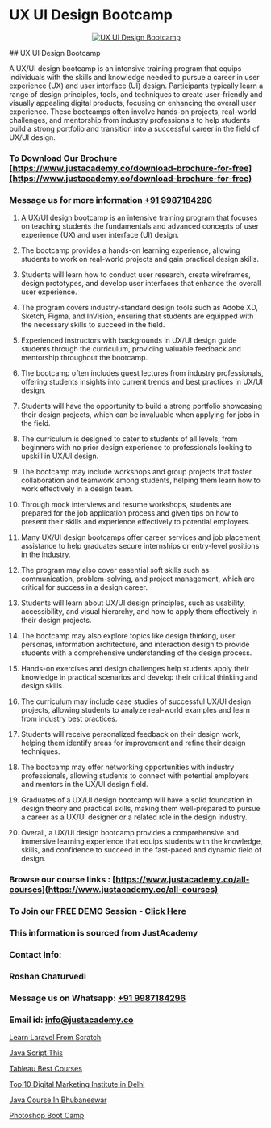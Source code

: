 # UX UI Design Bootcamp

<p align="center">
  <a href="https://justacademy.co/all-courses">
    <img src="https://i.ibb.co/P5KtSQ2/ui-ux.png" alt="UX UI Design Bootcamp">
  </a>
</p>
## UX UI Design Bootcamp

A UX/UI design bootcamp is an intensive training program that equips individuals with the skills and knowledge needed to pursue a career in user experience (UX) and user interface (UI) design. Participants typically learn a range of design principles, tools, and techniques to create user-friendly and visually appealing digital products, focusing on enhancing the overall user experience. These bootcamps often involve hands-on projects, real-world challenges, and mentorship from industry professionals to help students build a strong portfolio and transition into a successful career in the field of UX/UI design.
### To Download Our Brochure [https://www.justacademy.co/download-brochure-for-free](https://www.justacademy.co/download-brochure-for-free)
### Message us for more information [+91 9987184296](https://api.whatsapp.com/send?phone=919987184296)
1) A UX/UI design bootcamp is an intensive training program that focuses on teaching students the fundamentals and advanced concepts of user experience (UX) and user interface (UI) design.

2) The bootcamp provides a hands-on learning experience, allowing students to work on real-world projects and gain practical design skills.

3) Students will learn how to conduct user research, create wireframes, design prototypes, and develop user interfaces that enhance the overall user experience.

4) The program covers industry-standard design tools such as Adobe XD, Sketch, Figma, and InVision, ensuring that students are equipped with the necessary skills to succeed in the field.

5) Experienced instructors with backgrounds in UX/UI design guide students through the curriculum, providing valuable feedback and mentorship throughout the bootcamp.

6) The bootcamp often includes guest lectures from industry professionals, offering students insights into current trends and best practices in UX/UI design.

7) Students will have the opportunity to build a strong portfolio showcasing their design projects, which can be invaluable when applying for jobs in the field.

8) The curriculum is designed to cater to students of all levels, from beginners with no prior design experience to professionals looking to upskill in UX/UI design.

9) The bootcamp may include workshops and group projects that foster collaboration and teamwork among students, helping them learn how to work effectively in a design team.

10) Through mock interviews and resume workshops, students are prepared for the job application process and given tips on how to present their skills and experience effectively to potential employers.

11) Many UX/UI design bootcamps offer career services and job placement assistance to help graduates secure internships or entry-level positions in the industry.

12) The program may also cover essential soft skills such as communication, problem-solving, and project management, which are critical for success in a design career.

13) Students will learn about UX/UI design principles, such as usability, accessibility, and visual hierarchy, and how to apply them effectively in their design projects.

14) The bootcamp may also explore topics like design thinking, user personas, information architecture, and interaction design to provide students with a comprehensive understanding of the design process.

15) Hands-on exercises and design challenges help students apply their knowledge in practical scenarios and develop their critical thinking and design skills.

16) The curriculum may include case studies of successful UX/UI design projects, allowing students to analyze real-world examples and learn from industry best practices.

17) Students will receive personalized feedback on their design work, helping them identify areas for improvement and refine their design techniques.

18) The bootcamp may offer networking opportunities with industry professionals, allowing students to connect with potential employers and mentors in the UX/UI design field.

19) Graduates of a UX/UI design bootcamp will have a solid foundation in design theory and practical skills, making them well-prepared to pursue a career as a UX/UI designer or a related role in the design industry.

20) Overall, a UX/UI design bootcamp provides a comprehensive and immersive learning experience that equips students with the knowledge, skills, and confidence to succeed in the fast-paced and dynamic field of design.

### Browse our course links : [https://www.justacademy.co/all-courses](https://www.justacademy.co/all-courses) 
### To Join our FREE DEMO Session - [Click Here](https://www.justacademy.co/register-for-course-demo)


### This information is sourced from JustAcademy
### Contact Info:
### Roshan Chaturvedi
### Message us on Whatsapp: [+91 9987184296](https://api.whatsapp.com/send?phone=919987184296)
### Email id: [info@justacademy.co](mailto:info@justacademy.co)
                
[Learn Laravel From Scratch](https://www.linkedin.com/pulse/learn-laravel-from-scratch-justacademy-jaipur-jjxte?trackingId=CCDqurNGsYPMdGfnZde1kQ%3D%3D&lipi=urn%3Ali%3Apage%3Ad_flagship3_company_admin%3B6gVpALX0TnilEAnvQeHuDw%3D%3D)

[Java Script This](https://www.linkedin.com/pulse/java-script-software-training-sunnyvale-rsncc?trackingId=5zcOqalpIkWXWNLtcv0RkA%3D%3D&lipi=urn%3Ali%3Apage%3Ad_flagship3_company_admin%3BuOGAPcWcQnScqXWa77%2Fzaw%3D%3D)

[Tableau Best Courses](https://medium.com/@ranepooja/tableau-best-courses-f200ec883448)

[Top 10 Digital Marketing Institute in Delhi](https://medium.com/@akanshapatil/top-10-digital-marketing-institute-in-delhi-d0c0419c750e)

[Java Course In Bhubaneswar](https://justacademyin.github.io/justacademy/java-course-in-bhubaneswar)

[Photoshop Boot Camp](https://justacademyin.github.io/justacademy/photoshop-boot-camp)

